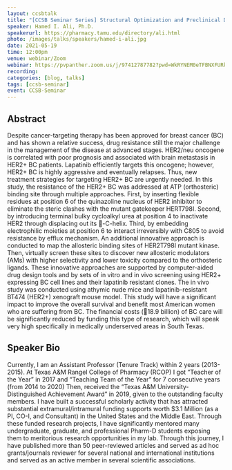 ```yaml
---
layout: ccsbtalk
title: "[CCSB Seminar Series] Structural Optimization and Preclinical Development of Selective Potent Kinase Inhibitors Targeting Aggressive HER2-Resistant Breast Cancer"
speaker: Hamed I. Ali, Ph.D.
speakerurl: https://pharmacy.tamu.edu/directory/ali.html
photo: /images/talks/speakers/hamed-i-ali.jpg
date: 2021-05-19
time: 12:00pm
venue: webinar/Zoom
webinar: https://pvpanther.zoom.us/j/97412787782?pwd=WkRYNEM0eTFBNXFURk95ZEswQXFPUT09
recording: 
categories: [blog, talks]
tags: [ccsb-seminar]
event: CCSB-Seminar
---
```



## Abstract

Despite cancer-targeting therapy has been approved for breast cancer (BC) and has shown a relative success, drug resistance still the major challenge in the management of the disease at advanced stages. HER2/neu oncogene is correlated with poor prognosis and associated with brain metastasis in HER2+ BC patients. Lapatinib efficiently targets this oncogene; however, HER2+ BC is highly aggressive and eventually relapses. Thus, new treatment strategies for targeting HER2+ BC are urgently needed. In this study, the resistance of the HER2+ BC was addressed at ATP (orthosteric) binding site through multiple approaches. First, by inserting flexible residues at position 6 of the quinazoline nucleus of HER2 inhibitor to eliminate the steric clashes with the mutant gatekeeper HERT798I. Second, by introducing terminal bulky cycloalkyl urea at position 4 to inactivate HER2 through displacing out its -C-helix. Third, by embedding electrophilic moieties at position 6 to interact irreversibly with C805 to avoid resistance by efflux mechanism.  An additional innovative approach is conducted to map the allosteric binding sites of HER2T798I mutant kinase. Then, virtually screen these sites to discover new allosteric modulators (AMs) with higher selectivity and lower toxicity compared to the orthosteric ligands. These innovative approaches are supported by computer-aided drug design tools and by sets of in vitro and in vivo screening using HER2+ expressing BC cell lines and their lapatinib resistant clones. The in vivo study was conducted using athymic nude mice and lapatinib-resistant BT474 (HER2+) xenograft mouse model. This study will have a significant impact to improve the overall survival and benefit most American women who are suffering from BC. The financial costs (18.9 billion) of BC care will be significantly reduced by funding this type of research, which will speak very high specifically in medically underserved areas in South Texas.


## Speaker Bio

Currently, I am an Assistant Professor (Tenure Track) within 2 years (2013-2015). At Texas A&M Rangel College of Pharmacy (RCOP) I got “Teacher of the Year” in 2017 and “Teaching Team of the Year” for 7 consecutive years (from 2014 to 2020) Then, received the “Texas A&M University-Distinguished Achievement Award” in 2019, given to the outstanding faculty members. I have built a successful scholarly activity that has attracted substantial extramural/intramural funding supports worth $3.1 Million (as a PI, CO-I, and Consultant) in the United States and the Middle East. Through these funded research projects, I have significantly mentored many undergraduate, graduate, and professional Pharm-D students exposing them to meritorious research opportunities in my lab. Through this journey, I have published more than 50 peer-reviewed articles and served as ad hoc grants/journals reviewer for several national and international institutions and served as an active member in several scientific associations. 

